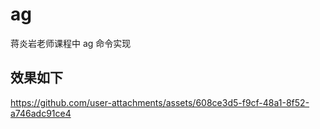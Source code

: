 # ag
蒋炎岩老师课程中 ag 命令实现

## 效果如下

https://github.com/user-attachments/assets/608ce3d5-f9cf-48a1-8f52-a746adc91ce4
